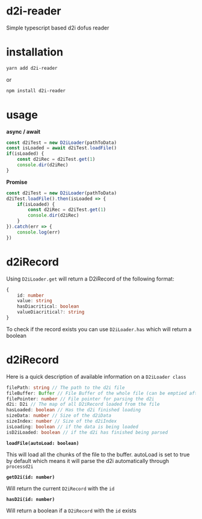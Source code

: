 # d2i-reader

Simple typescript based d2i dofus reader

# installation

```sh
yarn add d2i-reader
```

or

```sh
npm install d2i-reader
```
# usage

**async / await**

```ts
const d2iTest = new D2iLoader(pathToData)
const isLoaded = await d2iTest.loadFile()
if(isLoaded) {
    const d2iRec = d2iTest.get(1)
    console.dir(d2iRec)
}
```

**Promise**

```ts
const d2iTest = new D2iLoader(pathToData)
d2iTest.loadFile().then(isLoaded => {
    if(isLoaded) {
        const d2iRec = d2iTest.get(1)
        console.dir(d2iRec)
    }
}).catch(err => {
    console.log(err)
})
```

# d2iRecord

Using `D2iLoader.get` will return a D2iRecord of the following format:

```ts
{
    id: number
    value: string
    hasDiacritical: boolean
    valueDiacritical?: string
}
```

To check if the record exists you can use `D2iLoader.has` which will return a boolean

# d2iRecord

Here is a quick description of available information on a `D2iLoader class`

```ts
filePath: string // The path to the d2i file
fileBuffer: Buffer // File Buffer of the whole file (can be emptied after load)
filePointer: number // File pointer for parsing the d2i
d2i: D2i // The map of all D2iRecord loaded from the file
hasLoaded: boolean // Has the d2i finished loading
sizeData: number // Size of the d2iData
sizeIndex: number // Size of the d2iIndex
isLoading: boolean // if the data is being loaded
isD2iLoaded: boolean // if the d2i has finished being parsed
```

**`loadFile(autoLoad: boolean)`**

This will load all the chunks of the file to the buffer. autoLoad is set to true by default which means it will parse the d2i automatically through `processd2i`

**`getD2i(id: number)`**

Will return the current `D2iRecord` with the `id`

**`hasD2i(id: number)`**

Will return a boolean if a `D2iRecord` with the `id` exists